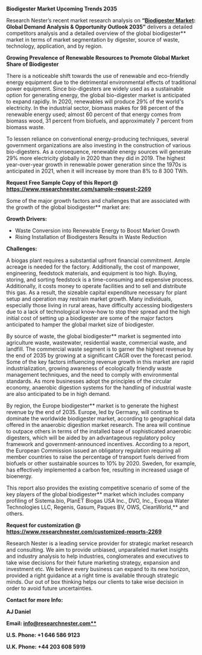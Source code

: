 ﻿**Biodigester Market Upcoming Trends 2035**

Research Nester’s recent market research analysis on **“[Biodigester Market](https://www.researchnester.com/reports/global-biodigester-market/2269): Global Demand Analysis & Opportunity Outlook 2035”** delivers a detailed competitors analysis and a detailed overview of the global biodigester** market in terms of market segmentation by digester, source of waste, technology, application, and by region. 

**Growing Prevalence of Renewable Resources to Promote Global Market Share of Biodigester**

There is a noticeable shift towards the use of renewable and eco-friendly energy equipment due to the detrimental environmental effects of traditional power equipment. Since bio-digesters are widely used as a sustainable option for generating energy, the global bio-digester market is anticipated to expand rapidly. In 2020, renewables will produce 29% of the world's electricity. In the industrial sector, biomass makes for 98 percent of the renewable energy used; almost 60 percent of that energy comes from biomass wood, 31 percent from biofuels, and approximately 7 percent from biomass waste. 

To lessen reliance on conventional energy-producing techniques, several government organizations are also investing in the construction of various bio-digesters. As a consequence, renewable energy sources will generate 29% more electricity globally in 2020 than they did in 2019. The highest year-over-year growth in renewable power generation since the 1970s is anticipated in 2021, when it will increase by more than 8% to 8 300 TWh.

**Request Free Sample Copy of this Report @ <https://www.researchnester.com/sample-request-2269>** 

Some of the major growth factors and challenges that are associated with the growth of the global biodigester** market are:

**Growth Drivers:**

- Waste Conversion into Renewable Energy to Boost Market Growth
- Rising Installation of Biodigesters Results in Waste Reduction

**Challenges:**

A biogas plant requires a substantial upfront financial commitment. Ample acreage is needed for the factory. Additionally, the cost of manpower, engineering, feedstock materials, and equipment is too high. Buying, storing, and sorting feedstock is a time-consuming and expensive process. Additionally, it costs money to operate facilities and to sell and distribute this gas. As a result, the sizeable capital expenditure necessary for plant setup and operation may restrain market growth. Many individuals, especially those living in rural areas, have difficulty accessing biodigesters due to a lack of technological know-how to stop their spread and the high initial cost of setting up a biodigester are some of the major factors anticipated to hamper the global market size of biodigester.

By source of waste, the global biodigester** market is segmented into agriculture waste, wastewater, residential waste, commercial waste, and landfill. The commercial waste segment is to garner the highest revenue by the end of 2035 by growing at a significant CAGR over the forecast period. Some of the key factors influencing revenue growth in this market are rapid industrialization, growing awareness of ecologically friendly waste management techniques, and the need to comply with environmental standards. As more businesses adopt the principles of the circular economy, anaerobic digestion systems for the handling of industrial waste are also anticipated to be in high demand.

By region, the Europe biodigester** market is to generate the highest revenue by the end of 2035.  Europe, led by Germany, will continue to dominate the worldwide biodigester market, according to geographical data offered in the anaerobic digestion market research. The area will continue to outpace others in terms of the installed base of sophisticated anaerobic digesters, which will be aided by an advantageous regulatory policy framework and government-announced incentives. According to a report, the European Commission issued an obligatory regulation requiring all member countries to raise the percentage of transport fuels derived from biofuels or other sustainable sources to 10% by 2020. Sweden, for example, has effectively implemented a carbon fee, resulting in increased usage of bioenergy.

This report also provides the existing competitive scenario of some of the key players of the global biodigester** market which includes company profiling of Sistema.bio, PlanET Biogas USA Inc., DVO, Inc., Evoqua Water Technologies LLC, Regenis, Gasum, Paques BV, OWS, CleanWorld,** and others.

**Request for customization @ <https://www.researchnester.com/customized-reports-2269>**  

Research Nester is a leading service provider for strategic market research and consulting. We aim to provide unbiased, unparalleled market insights and industry analysis to help industries, conglomerates and executives to take wise decisions for their future marketing strategy, expansion and investment etc. We believe every business can expand to its new horizon, provided a right guidance at a right time is available through strategic minds. Our out of box thinking helps our clients to take wise decision in order to avoid future uncertainties.

**Contact for more Info:**

**AJ Daniel**

**Email: [info@researchnester.com**](mailto:info@researchnester.com)**

**U.S. Phone: +1 646 586 9123** 

**U.K. Phone: +44 203 608 5919**
